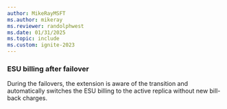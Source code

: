 ```yaml
---
author: MikeRayMSFT
ms.author: mikeray
ms.reviewer: randolphwest
ms.date: 01/31/2025
ms.topic: include
ms.custom: ignite-2023
---
```


### ESU billing after failover

During the failovers, the extension is aware of the transition and automatically switches the ESU billing to the active replica without new bill-back charges.
